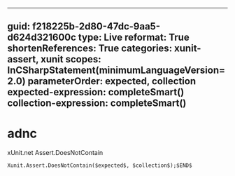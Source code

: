 ----
guid: f218225b-2d80-47dc-9aa5-d624d321600c
type: Live
reformat: True
shortenReferences: True
categories: xunit-assert, xunit
scopes: InCSharpStatement(minimumLanguageVersion=2.0)
parameterOrder: expected, collection
expected-expression: completeSmart()
collection-expression: completeSmart()
----

# adnc

xUnit.net Assert.DoesNotContain

```
Xunit.Assert.DoesNotContain($expected$, $collection$);$END$
```
